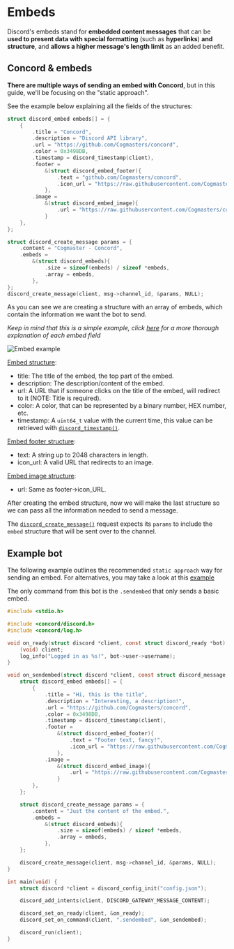 # Embeds

Discord's embeds stand for **embedded content messages** that can be **used to present data with special formatting** (such as **hyperlinks**) **and structure**, and **allows a higher message's length limit** as an added benefit.

## Concord & embeds

**There are multiple ways of sending an embed with Concord**, but in this guide, we'll be focusing on the "static approach".

See the example below explaining all the fields of the structures:

```c
struct discord_embed embeds[] = {
    {
        .title = "Concord",
        .description = "Discord API library",
        .url = "https://github.com/Cogmasters/concord",
        .color = 0x3498DB,
        .timestamp = discord_timestamp(client),
        .footer =
            &(struct discord_embed_footer){
                .text = "github.com/Cogmasters/concord",
                .icon_url = "https://raw.githubusercontent.com/Cogmasters/concord/master/docs/static/concord-small.png",
            },
        .image =
            &(struct discord_embed_image){
                .url = "https://raw.githubusercontent.com/Cogmasters/concord/master/docs/static/social-preview.png",
            }
    },
};

struct discord_create_message params = {
    .content = "Cogmaster - Concord",
    .embeds =
        &(struct discord_embeds){
            .size = sizeof(embeds) / sizeof *embeds,
            .array = embeds,
        },
};
discord_create_message(client, msg->channel_id, &params, NULL);
```

As you can see we are creating a structure with an array of embeds, which contain the information we want the bot to send.

*Keep in mind that this is a simple example, click [here](https://discord.com/developers/docs/resources/channel#embed-object) for a more thorough explanation of each embed field*

![Embed example](screenshots/embeds/embeds_example.png "Embed example")

[Embed structure](https://discord.com/developers/docs/resources/channel#embed-object):

* title: The title of the embed, the top part of the embed.
* description: The description/content of the embed.
* url: A URL that if someone clicks on the title of the embed, will redirect to it (NOTE: Title is required).
* color: A color, that can be represented by a binary number, HEX number, etc.
* timestamp: A `uint64_t` value with the current time, this value can be retrieved with [`discord_timestamp()`](https://cogmasters.github.io/concord/group__DiscordClient.html#ga15a8fe1a6d3f30c18c6985b3afae11f5).

[Embed footer structure](https://discord.com/developers/docs/resources/channel#embed-object-embed-footer-structure):

* text: A string up to 2048 characters in length.
* icon_url: A valid URL that redirects to an image.

[Embed image structure](https://discord.com/developers/docs/resources/channel#embed-object-embed-image-structure):

* url: Same as footer->icon_URL.

After creating the embed structure, now we will make the last structure so we can pass all the information needed to send a message.

The [`discord_create_message()`](https://cogmasters.github.io/concord/structdiscord__create__message.html) request expects its `params` to include the `embed` structure that will be sent over to the channel.

## Example bot

The following example outlines the recommended `static approach` way for sending an embed. For alternatives, you may take a look at this [example](examples/embed.c)

The only command from this bot is the `.sendembed` that only sends a basic embed.

```c
#include <stdio.h>

#include <concord/discord.h>
#include <concord/log.h>

void on_ready(struct discord *client, const struct discord_ready *bot) {
    (void) client;
    log_info("Logged in as %s!", bot->user->username);
}

void on_sendembed(struct discord *client, const struct discord_message *msg) {
    struct discord_embed embeds[] = {
        {
            .title = "Hi, this is the title",
            .description = "Interesting, a description!",
            .url = "https://github.com/Cogmasters/concord",
            .color = 0x3498DB,
            .timestamp = discord_timestamp(client),
            .footer =
                &(struct discord_embed_footer){
                    .text = "Footer text, fancy!",
                    .icon_url = "https://raw.githubusercontent.com/Cogmasters/concord/master/docs/static/concord-small.png",
                },
            .image =
                &(struct discord_embed_image){
                    .url = "https://raw.githubusercontent.com/Cogmasters/concord/master/docs/static/social-preview.png",
                }
        },
    };

    struct discord_create_message params = {
        .content = "Just the content of the embed.",
        .embeds =
            &(struct discord_embeds){
                .size = sizeof(embeds) / sizeof *embeds,
                .array = embeds,
            },
    };

    discord_create_message(client, msg->channel_id, &params, NULL);
}

int main(void) {
    struct discord *client = discord_config_init("config.json");

    discord_add_intents(client, DISCORD_GATEWAY_MESSAGE_CONTENT);

    discord_set_on_ready(client, &on_ready);
    discord_set_on_command(client, ".sendembed", &on_sendembed);

    discord_run(client);
}
```
